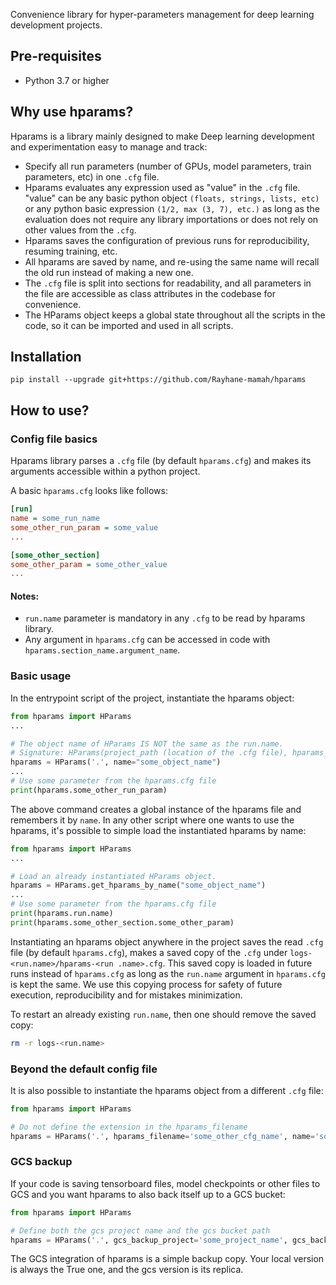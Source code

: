 Convenience library for hyper-parameters management for deep learning development projects.
 
## Pre-requisites

- Python 3.7 or higher

## Why use hparams?

Hparams is a library mainly designed to make Deep learning development and experimentation easy to manage and track:
  
- Specify all run parameters (number of GPUs, model parameters, train parameters, etc) in one `.cfg` file.  
- Hparams evaluates any expression used as "value" in the `.cfg` file. "value" can be any basic python object `(floats, strings, lists, etc)` or any python basic expression `(1/2, max
(3, 7), etc.)` as long as the evaluation does not require any library importations or does not rely on other values from the `.cfg`.
- Hparams saves the configuration of previous runs for reproducibility, resuming training, etc.  
- All hparams are saved by name, and re-using the same name will recall the old run instead of making a new one.  
- The `.cfg` file is split into sections for readability, and all parameters in the file are accessible as class attributes in the codebase for convenience.  
- The HParams object keeps a global state throughout all the scripts in the code, so it can be imported and used in all scripts.

## Installation

```
pip install --upgrade git+https://github.com/Rayhane-mamah/hparams
```

## How to use?

### Config file basics

Hparams library parses a `.cfg` file (by default `hparams.cfg`) and makes its arguments accessible within a python project.

A basic `hparams.cfg` looks like follows:

```ini
[run]
name = some_run_name
some_other_run_param = some_value
...

[some_other_section]
some_other_param = some_other_value
...

```

#### Notes:

- `run.name` parameter is mandatory in any `.cfg` to be read by hparams library.
- Any argument in `hparams.cfg` can be accessed in code with `hparams.section_name.argument_name`.

### Basic usage

In the entrypoint script of the project, instantiate the hparams object:

```python
from hparams import HParams
...

# The object name of HParams IS NOT the same as the run.name.
# Signature: HParams(project_path (location of the .cfg file), hparams_filename (without extension), name (name of the hparams object))
hparams = HParams('.', name="some_object_name")
...
# Use some parameter from the hparams.cfg file
print(hparams.some_other_run_param)
```

The above command creates a global instance of the hparams file and remembers it by `name`. In any other script where one wants to use the hparams, it's possible to simple load the
 instantiated hparams by name:
 
 ```python
from hparams import HParams
...

# Load an already instantiated HParams object.
hparams = HParams.get_hparams_by_name("some_object_name")
...
# Use some parameter from the hparams.cfg file
print(hparams.run.name)
print(hparams.some_other_section.some_other_param)
```

Instantiating an hparams object anywhere in the project saves the read `.cfg` file (by default `hparams.cfg`), makes a saved copy of the `.cfg` under `logs-<run.name>/hparams-<run
.name>.cfg`. This saved copy is loaded in future runs instead of `hparams.cfg` as long as the `run.name` argument in `hparams.cfg` is kept the same. We use this copying process for
 safety of future execution, reproducibility and for mistakes minimization.
 
To restart an already existing `run.name`, then one should remove the saved copy:

```bash
rm -r logs-<run.name>
```

### Beyond the default config file

It is also possible to instantiate the hparams object from a different `.cfg` file:

```python
from hparams import HParams

# Do not define the extension in the hparams_filename
hparams = HParams('.', hparams_filename='some_other_cfg_name', name='some_object_name')
```

### GCS backup

If your code is saving tensorboard files, model checkpoints or other files to GCS and you want hparams to also back itself up to a GCS bucket:

```python
from hparams import HParams

# Define both the gcs project name and the gcs bucket path
hparams = HParams('.', gcs_backup_project='some_project_name', gcs_backup_bucket='some_bucket_path', name='some_name')
```

The GCS integration of hparams is a simple backup copy. Your local version is always the True one, and the gcs version is its replica.